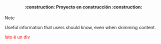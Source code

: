 <h4 align="center">
:construction: Proyecto en construcción :construction:
</h4>

> [!NOTE]
> Useful information that users should know, even when skimming content.


<span style="color:red">Isto é un div</span>